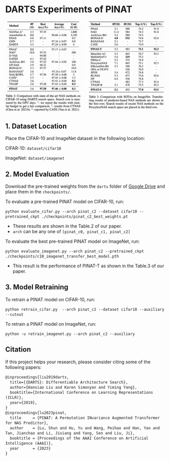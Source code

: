 # DARTS Experiments of PINAT
![darts_results_tab2&3](../assets/pinat_tab2&tab3.jpg)

## 1. Dataset Location
Place the CIFAR-10 and ImageNet dataset in the following location: 

CIFAR-10: `dataset/cifar10`

ImageNet: `dataset/imagenet`

## 2. Model Evaluation
Download the pre-trained weights from the `darts` folder of [Google Drive](https://drive.google.com/drive/folders/1T_WlAwr1Cp-C3DEyclITyvUdqY3U8R_q?usp=share_link) and place them in the `checkpoints/`.

To evaluate a pre-trained PINAT model on CIFAR-10, run:
```shell
python evaluate_cifar.py --arch pinat_c2 --dataset cifar10 --pretrained_ckpt ./checkpoints/pinat_c2_best_weights.pt
```
* These results are shown in the Table.2 of our paper.
* `arch` can be any one of `[pinat_c0, pinat_c1, pinat_c2]`


To evaluate the best pre-trained PINAT model on ImageNet, run:
```shell
python evaluate_imagenet.py --arch pinat_c2 --pretrained_ckpt ./checkpoints/c10_imagenet_transfer_best_model.pth
```
* This result is the performance of PINAT-T as shown in the Table.3 of our paper.


## 3. Model Retraining
To retrain a PINAT model on CIFAR-10, run:
```shell
python retrain_cifar.py  --arch pinat_c2 --dataset cifar10 --auxiliary --cutout
```

To retrain a PINAT model on ImageNet, run:
```shell
python -u retrain_imagenet.py --arch pinat_c2 --auxiliary
```

## Citation
If this project helps your research, please consider citing some of the following papers:
```
@inproceedings{liu2019darts,
  title={{DARTS}: Differentiable Architecture Search},
  author={Hanxiao Liu and Karen Simonyan and Yiming Yang},
  booktitle={International Conference on Learning Representations (ICLR)},
  year={2019},
}
@inproceedings{lu2023pinat,
  title     = {PINAT: A Permutation INvariance Augmented Transformer for NAS Predictor},
  author    = {Lu, Shun and Hu, Yu and Wang, Peihao and Han, Yan and Tan, Jianchao and Li, Jixiang and Yang, Sen and Liu, Ji},
  booktitle = {Proceedings of the AAAI Conference on Artificial Intelligence (AAAI)},
  year      = {2023}
}
```
